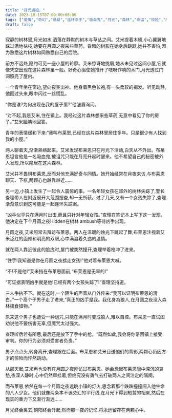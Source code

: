 ```yaml
---
title: "月光拥抱。"
date: 2023-10-15T07:00:00+08:00
tags: ["爱情","奇幻","悬疑","连环杀手","吸血鬼","月光","森林","命运","惊险","感人","Claude"]
draft: false
--- 
```


寂静的树林里,月光如水,洒落在静默的树木与草丛之间。艾米提着木桶,小心翼翼地踩过满地枯枝,她要在月圆之夜采些草药。昏暗的树影在她身后跳跃,她并不害怕,因为熟悉这片树林如同熟悉自己的后院。

前方不远处,隐约可见一座小屋的轮廓。艾米惊讶地挑眉,她从未见过这间小屋,它就像凭空出现在这片森林里一般。好奇心驱使她推开了吱呀作响的木门,月光透过门洞照亮了屋内。

一个青年坐在窗边,望向夜空出神。他身着黑色长袍,有一头柔软的褐发。听见动静,他回过头来,眼中闪过一丝慌乱。

“你是谁?为何出现在我的屋子里?”他皱眉询问。

“对不起,我是艾米,住在镇上。我经过这片森林想采些草药,无意中看见了你的房子。”艾米腼腆地回答。

青年的表情缓和下来:“我叫布莱恩,已经在这片森林里居住多年。只是很少有人找到我的小屋。”

两人聊着天,渐渐熟络起来。艾米发现布莱恩只在月光下活动,白天从不外出。布莱恩坦言他是一名吸血鬼,被诅咒只能在月亮升起时醒来。他不希望自己的秘密被外人发现,所以隐居在这片森林。

艾米并不畏惧布莱恩,反而对他充满好奇与同情。她开始经常在月夜来访,与布莱恩聊天、下棋,两颗心也越靠越近......

另一边,小镇上发生了一起令人震惊的事。一名年轻女孩在郊外的树林失踪了,警长查理带人在附近展开大范围搜查,却一无所获。过了几天,又有一个女孩失踪了,查理渐渐意识到这可能是一起连环失踪案。

“凶手似乎只在满月时出击,而且只针对年轻女孩。”查理在笔记本上写下这一发现。他决定在下个月圆之夜Hidden在树林 ambush等待凶手出现。

月圆之夜,艾米照常去拜访布莱恩。两人在温暖的烛光下跳起了舞,布莱恩注视着艾米泛红的面颊和明亮的双眼,心中满溢着久违的温情。

就在两人靠近彼此的脸庞时,屋门被突然撞开,查理举着枪冲了进来。

“住手!我知道是你在月圆之夜掳走女孩!”他对着布莱恩大喊。

“不!不是他!”艾米挡在布莱恩面前,“布莱恩是无辜的!”

“可证据表明凶手就是他!已经有两个女孩失踪了!”查理坚持道。

三人争执不下。就在这时,一个陌生的声音从门外传来:“我可以证明布莱恩的清白。”一个高个子男子走了进来,“真正的凶手是我。我化身為狼人,在月圆之夜没入森林捕食猎物。”

原来这个男子也遭受一种诅咒,只能在满月时变成狼人,难以自控。布莱恩一直试图劝说他不要伤害无辜,但魔咒太过强大。

查理听后若有所思,最后还是放下了手中的枪。“既然如此,我会将你带回镇上接受审判。你的行为必须对受害者负责。”

男子点点头,转身离开,查理跟在后面。布莱恩和艾米目送他们的背影,两颗心仍因方才的惊险而怦然跳动。

从那天起,艾米再也没有在月圆之夜拜访过布莱恩。她会想起布莱恩眼中深沉的哀愁,夜深人静时,心中仍然牵挂着,但终究没有勇气去打破两人之间注定的隔阂。

而布莱恩,依然在每一个月圆之夜远眺小镇的灯火,思念着那个跌跌撞撞闯入他生命的凡人少女。他们就像两条本不该交汇的平行线,在月光下得到短暂的相聚,然后在现实的重力下又渐行渐远......

月光终会离去,朝阳终会升起,然而那一夜的记忆,将永远留存在两颗心中。